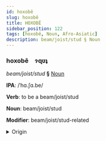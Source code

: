 ```yaml
---
id: hoxobê
slug: hoxobê
title: HOXOBÊ
sidebar_position: 122
tags: [hoxobê, Noun, Afro-Asiatic]
description: beam/joist/stud § Noun
---
```


### hoxobê&emsp;<span kind="abugida">ɂɋʋʇ</span>

*beam/joist/stud* **§** [Noun](../../tags/Noun)

**IPA**: /ˈhɑ.ʃɑ.be/

**Verb**: to be a beam/joist/stud

**Noun**: beam/joist/stud

**Modifier**: beam/joist/stud-related

<details>
    <summary>Origin</summary>
    Arabic خشبة ḵašabe /xa.ʃa.be/<br/>
    <em>Afro-Asiatic Language Family</em>
</details>